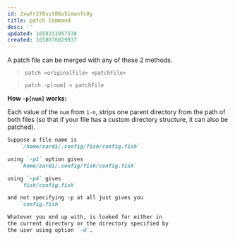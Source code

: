 ```yaml
---
id: 2xwfr270sst06o5imanfc0y
title: patch Command
desc: ''
updated: 1658331957538
created: 1658076029937
---
```


A patch file can be merged with any of these 2 methods.
> `patch <originalFile> <patchFile>`

> `patch -p[num] < patchFile`

**How `-p[num]` works:**

Each value of the `num` from `1-n`, strips one parent directory from the path of both files (so that if your file has a custom directory structure, it can also be patched).

```markdown
Suppose a file name is
    `/home/zardi/.config/fish/config.fish`

using `-p1` option gives
    `home/zardi/.config/fish/config.fish`

using `-p4` gives
    `fish/config.fish`

and not specifying -p at all just gives you
    `config.fish`

Whatever you end up with, is looked for either in 
the current directory or the directory specified by 
the user using option `-d`.
```
